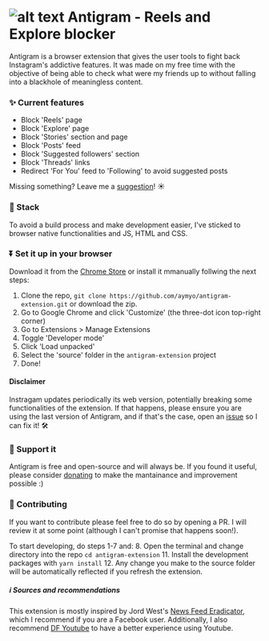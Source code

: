 # ![alt text][logo] Antigram - Reels and Explore blocker

Antigram is a browser extension that gives the user tools to fight back Instagram's addictive
features. It was made on my free time with the objective of being able to check what were my friends
up to without falling into a blackhole of meaningless content.

### ✨  Current features

- Block 'Reels' page
- Block 'Explore' page
- Block 'Stories' section and page
- Block 'Posts' feed
- Block 'Suggested followers' section
- Block 'Threads' links
- Redirect 'For You' feed to 'Following' to avoid suggested posts
  
Missing something? Leave me a [suggestion](https://github.com/aymyo/antigram-extension/issues)! ☀️

### 📀  Stack
To avoid a build process and make development easier, I've sticked to browser native functionalities and JS, HTML and CSS.

### ⏬  Set it up in your browser

Download it from the [Chrome Store](https://chrome.google.com/webstore/detail/antigram-explore-blocker/igbheapdmolhhmmklmkfjjjncmhihfjh "Chrome Store") or install it mmanually follwing the next steps:

1. Clone the repo, `git clone https://github.com/aymyo/antigram-extension.git` or download the zip.
2. Go to Google Chrome and click 'Customize' (the three-dot icon top-right corner)
3. Go to Extensions > Manage Extensions
4. Toggle 'Developer mode'
5. Click 'Load unpacked'
6. Select the 'source' folder in the `antigram-extension` project
7. Done!

#### Disclaimer
Instragam updates periodically its web version, potentially breaking some functionalities of the extension. If that happens, please ensure you are using the last version of Antigram, and if that's the case, open an [issue](https://github.com/aymyo/antigram-extension/issues) so I can fix it! 🛠️

### 💌 Support it
Antigram is free and open-source and will always be. If you found it useful, please consider [donating](https://ko-fi.com/aymyo) to make the mantainance and improvement possible :)

### 🤝 Contributing
If you want to contribute please feel free to do so by opening a PR. I will review it at some point (although I can't promise that happens soon!).

To start developing, do steps 1-7 and:
8. Open the terminal and change directory into the repo `cd antigram-extension`
11. Install the development packages with `yarn install`
12. Any change you make to the source folder will be automatically reflected if you refresh the extension.


##### ℹ️ Sources and recommendations

This extension is mostly inspired by Jord West's
[News Feed Eradicator](https://github.com/jordwest/news-feed-eradicator), which I recommend if you
are a Facebook user. Additionally, I also recommend
[DF Youtube](https://chrome.google.com/webstore/detail/df-tube-distraction-free/mjdepdfccjgcndkmemponafgioodelna)
to have a better experience using Youtube.


[logo]: https://github.com/aymyo/antigram-extension/blob/main/source/public/ag32.png "Antigram Logo"

